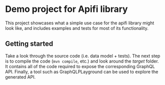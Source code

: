 # Demo project for Apifi library

This project showcases what a simple use case for the apifi library might look like, and includes examples and tests for most of its functionality. 

## Getting started
Take a look through the source code (i.e. data model + tests). The next step is to compile the code (`mvn compile`, etc.) and look around the *target* folder. It contains all of the code required to expose the corresponding GraphQL API. Finally, a tool such as GraphQLPLayground can be used to explore the generated API.
